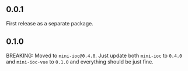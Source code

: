 ## 0.0.1

First release as a separate package.

## 0.1.0

BREAKING: Moved to `mini-ioc@0.4.0`. Just update both `mini-ioc` to `0.4.0` and `mini-ioc-vue` to `0.1.0` and everything should be just fine.
